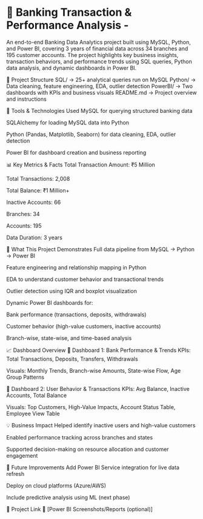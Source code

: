# 🏦 Banking Transaction & Performance Analysis - 
An end-to-end Banking Data Analytics project built using MySQL, Python, and Power BI, covering 3 years of financial data across 34 branches and 195 customer accounts. The project highlights key business insights, transaction behaviors, and performance trends using SQL queries, Python data analysis, and dynamic dashboards in Power BI.

📁 Project Structure
SQL/ → 25+ analytical queries run on MySQL
Python/ → Data cleaning, feature engineering, EDA, outlier detection
PowerBI/ → Two dashboards with KPIs and business visuals
README.md → Project overview and instructions

🔧 Tools & Technologies Used
MySQL for querying structured banking data

SQLAlchemy for loading MySQL data into Python

Python (Pandas, Matplotlib, Seaborn) for data cleaning, EDA, outlier detection

Power BI for dashboard creation and business reporting

📊 Key Metrics & Facts
Total Transaction Amount: ₹5 Million

Total Transactions: 2,008

Total Balance: ₹1 Million+

Inactive Accounts: 66

Branches: 34

Accounts: 195

Data Duration: 3 years

📌 What This Project Demonstrates
Full data pipeline from MySQL → Python → Power BI

Feature engineering and relationship mapping in Python

EDA to understand customer behavior and transactional trends

Outlier detection using IQR and boxplot visualization

Dynamic Power BI dashboards for:

Bank performance (transactions, deposits, withdrawals)

Customer behavior (high-value customers, inactive accounts)

Branch-wise, state-wise, and time-based analysis

📈 Dashboard Overview
📍 Dashboard 1: Bank Performance & Trends
KPIs: Total Transactions, Deposits, Transfers, Withdrawals

Visuals: Monthly Trends, Branch-wise Amounts, State-wise Flow, Age Group Patterns

📍 Dashboard 2: User Behavior & Transactions
KPIs: Avg Balance, Inactive Accounts, Total Balance

Visuals: Top Customers, High-Value Impacts, Account Status Table, Employee View Table

💡 Business Impact
Helped identify inactive users and high-value customers

Enabled performance tracking across branches and states

Supported decision-making on resource allocation and customer engagement

🚀 Future Improvements
Add Power BI Service integration for live data refresh

Deploy on cloud platforms (Azure/AWS)

Include predictive analysis using ML (next phase)

🔗 Project Link
📎 [Power BI Screenshots/Reports (optional)]
